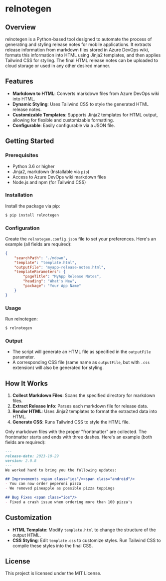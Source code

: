 # relnotegen

## Overview

relnotegen is a Python-based tool designed to automate the process of generating and styling release notes for mobile applications. It extracts release information from markdown files stored in Azure DevOps wiki, formats this information into HTML using Jinja2 templates, and then applies Tailwind CSS for styling. The final HTML release notes can be uploaded to cloud storage or used in any other desired manner.

## Features

- **Markdown to HTML**: Converts markdown files from Azure DevOps wiki into HTML.
- **Dynamic Styling**: Uses Tailwind CSS to style the generated HTML release notes.
- **Customizable Templates**: Supports Jinja2 templates for HTML output, allowing for flexible and customizable formatting.
- **Configurable**: Easily configurable via a JSON file.


## Getting Started

### Prerequisites

- Python 3.6 or higher
- Jinja2, markdown (Installable via `pip`)
- Access to Azure DevOps wiki markdown files
- Node.js and npm (for Tailwind CSS)

### Installation

Install the package via pip:

```bash
$ pip install relnotegen
```

### Configuration

Create the `relnotegen.config.json` file to set your preferences. Here's an example (all fields are required):

```json
{
    "searchPath": "./mdown",
    "template": "template.html",
    "outputFile": "myapp-release-notes.html",
    "templateParameters": {
        "pageTitle": "MyApp Release Notes",
        "heading": "What's New",
        "package": "Your App Name"
    }
}
```

### Usage

Run relnotegen:

```bash
$ relnotegen
```

### Output

- The script will generate an HTML file as specified in the `outputFile` parameter.
- A corresponding CSS file (same name as `outputFile`, but with `.css` extension) will also be generated for styling.

## How It Works

1. **Collect Markdown Files**: Scans the specified directory for markdown files.
2. **Extract Release Info**: Parses each markdown file for release data.
3. **Render HTML**: Uses Jinja2 templates to format the extracted data into HTML.
4. **Generate CSS**: Runs Tailwind CSS to style the HTML file.

Only markdown files with the proper "frontmatter" are collected. The frontmatter starts and ends with three dashes. Here's an example (both fields are required):

```markdown
---
release-date: 2023-10-29
version: 2.0.8
---
We worked hard to bring you the following updates:

## Improvements <span class="ios"/><span class="android"/>
- You can now order peperoni pizza
- We removed pineapple as possible pizza toppings

## Bug Fixes <span class="ios"/>
- Fixed a crash issue when ordering more than 100 pizza's
```

## Customization

- **HTML Template**: Modify `template.html` to change the structure of the output HTML.
- **CSS Styling**: Edit `template.css` to customize styles. Run Tailwind CSS to compile these styles into the final CSS.

## License

This project is licensed under the MIT License.
